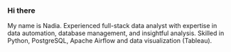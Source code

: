 ### Hi there 
My name is Nadia. 
Experienced full-stack data analyst with expertise in data automation, database management, and insightful analysis. Skilled in Python, PostgreSQL, Apache Airflow and data visualization (Tableau). 

